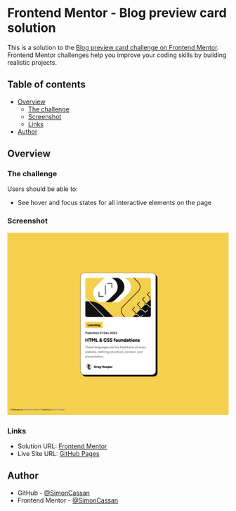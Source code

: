 # Frontend Mentor - Blog preview card solution

This is a solution to the [Blog preview card challenge on Frontend Mentor](https://www.frontendmentor.io/challenges/blog-preview-card-ckPaj01IcS). Frontend Mentor challenges help you improve your coding skills by building realistic projects. 

## Table of contents

- [Overview](#overview)
  - [The challenge](#the-challenge)
  - [Screenshot](#screenshot)
  - [Links](#links)
- [Author](#author)

## Overview

### The challenge

Users should be able to:

- See hover and focus states for all interactive elements on the page


### Screenshot

![](./assets/img/screenshot.jpg)


### Links

- Solution URL: [Frontend Mentor](https://www.frontendmentor.io/solutions/blog-preview-card-using-flexbox-XvQ79vzTFh)
- Live Site URL: [GitHub Pages](https://simoncassan.github.io/Front-end-Mentor_challenges/Blog-preview-card/)

## Author

- GitHub - [@SimonCassan](https://github.com/SimonCassan)
- Frontend Mentor - [@SimonCassan](https://www.frontendmentor.io/profile/SimonCassan)